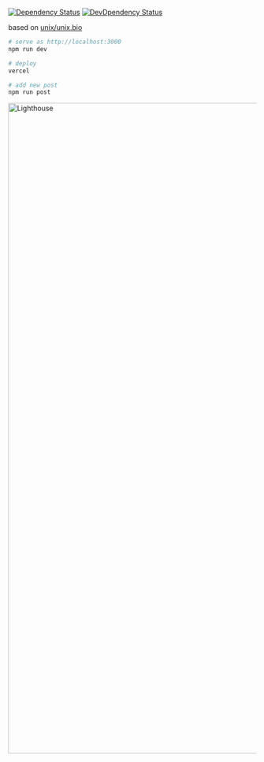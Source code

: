 [![Dependency Status](https://img.shields.io/david/7ma7X/blog.hellorusk.net.svg?style=flat)](https://img.shields.io/david/7ma7X/blog.hellorusk.net.svg?style=flat)
[![DevDpendency Status](https://img.shields.io/david/dev/7ma7X/blog.hellorusk.net.svg?style=flat)](https://img.shields.io/david/dev/7ma7X/blog.hellorusk.net.svg?style=flat)

based on [unix/unix.bio](https://github.com/unix/unix.bio)

```sh
# serve as http://localhost:3000
npm run dev

# deploy
vercel

# add new post
npm run post
```

<img width="1321" alt="Lighthouse" src="https://user-images.githubusercontent.com/36184621/87223814-047fb380-c3bb-11ea-8a9c-77616a27ada7.png">

